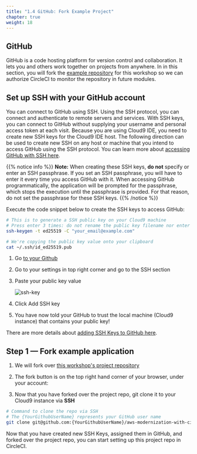```yaml
---
title: "1.4 GitHub: Fork Example Project"
chapter: true
weight: 18
---
```


## GitHub

GitHub is a code hosting platform for version control and collaboration. It lets you and others work together on projects from anywhere. In in this section, you will fork the [example repository][1] for this workshop so we can authorize CircleCI to monitor the repository in future modules.

## Set up SSH with your GitHub account

You can connect to GitHub using SSH. Using the SSH protocol, you can connect and authenticate to remote servers and services. With SSH keys, you can connect to GitHub without supplying your username and personal access token at each visit. Because you are using Cloud9 IDE, you need to create new SSH keys for the Cloud9 IDE host. The following direction can be used to create new SSH on any host or machine that you intend to access GitHub using the SSH protocol. You can learn more about [accessing GitHub with SSH here][2].

{{% notice info %}}
**Note:** When creating these SSH keys, **do not** specify or enter an SSH passphrase. If you set an SSH passphrase, you will have to enter it every time you access GitHub with it. When accessing GitHub programmatically, the application will be prompted for the passphrase, which stops the execution until the passphrase is provided. For that reason, do not set the passphrase for these SSH keys.
{{% /notice %}}

Execute the code snippet below to create the SSH keys to access GitHub:

```bash
# This is to generate a SSH public key on your Cloud9 machine
# Press enter 3 times: do not rename the public key filename nor enter the passphrase
ssh-keygen -t ed25519 -C "your_email@example.com"

# We're copying the public key value onto your clipboard 
cat ~/.ssh/id_ed25519.pub
```
1. Go [to your Github](https://github.com/) 
2. Go to your settings in top right corner and go to the SSH section
3. Paste your public key value
   
    ![ssh-key](/images/ssh-key.png)
   
4. Click Add SSH key
5. You have now told your GitHub to trust the local machine (Cloud9 instance) that contains your public key!

There are more details about [adding SSH Keys to GitHub here][3].

## Step 1 &mdash; Fork example application
 
1. We will fork over [this workshop's project repository][1]

2. The fork button is on the top right hand corner of your browser, under your account:
    
3. Now that you have forked over the project repo, git clone it to your Cloud9 instance via **SSH** 

```bash
# Command to clone the repo via SSH
# The {YourGithubUserName} represents your GitHub user name
git clone git@github.com:{YourGithubUserName}/aws-modernization-with-circleci.git
```

Now that you have created new SSH Keys, assigned them in GitHub, and forked over the project repo, you can start setting up this project repo in CircleCI.

<!-- URL Links index -->
[1]: https://github.com/CircleCI-Public/aws-circleci-modernization-workshop-code
[2]: https://docs.github.com/en/github/authenticating-to-github/connecting-to-github-with-ssh
[3]: https://docs.github.com/en/github/authenticating-to-github/connecting-to-github-with-ssh/adding-a-new-ssh-key-to-your-github-account